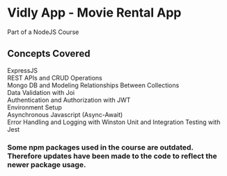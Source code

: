 # Vidly App - Movie Rental App
Part of a NodeJS Course
## Concepts Covered
ExpressJS <br/>
REST APIs and CRUD Operations <br/>
Mongo DB and Modeling Relationships Between Collections <br/>
Data Validation with Joi <br/>
Authentication and Authorization with JWT <br/>
Environment Setup <br/>
Asynchronous Javascript (Async-Await) <br/>
Error Handling and Logging with Winston
Unit and Integration Testing with Jest

### Some npm packages used in the course are outdated. Therefore updates have been made to the code to reflect the newer package usage.
